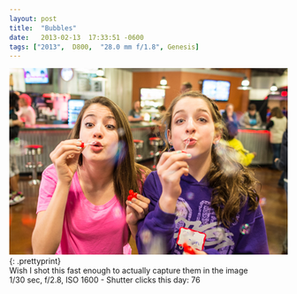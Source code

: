 ```yaml
---
layout: post
title:  "Bubbles"
date:   2013-02-13  17:33:51 -0600
tags: ["2013",  D800,  "28.0 mm f/1.8", Genesis]
---
```

![:title](/images/2013/2013_0213_DSC_4744.jpg)
{: .prettyprint}  
Wish I shot this fast enough to actually capture them in the image  
1/30 sec, f/2.8, ISO 1600 - Shutter clicks this day: 76